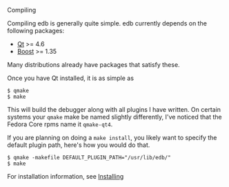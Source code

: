Compiling

Compiling edb is generally quite simple. edb currently depends on the following packages:

  * [Qt](http://qt-project.org/) >= 4.6
  * [Boost](http://www.boost.org/) >= 1.35

Many distributions already have packages that satisfy these.

Once you have Qt installed, it is as simple as

```
$ qmake
$ make
```

This will build the debugger along with all plugins I have written. On certain systems your `qmake` make be named slightly differently, I've noticed that the Fedora Core rpms name it `qmake-qt4`.

If you are planning on doing a `make install`, you likely want to specify the default plugin path, here's how you would do that.

```
$ qmake -makefile DEFAULT_PLUGIN_PATH="/usr/lib/edb/"
$ make
```

For installation information, see [Installing](Installing.md)